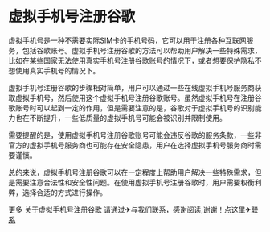 # 虚拟手机号注册谷歌

虚拟手机号是一种不需要实际SIM卡的手机号码，它可以用于注册各种互联网服务，包括谷歌账号。虚拟手机号注册谷歌的方法可以帮助用户解决一些特殊需求，比如在某些国家无法使用真实手机号注册谷歌账号的情况下，或者想要保护隐私不想使用真实手机号的情况下。

虚拟手机号注册谷歌的步骤相对简单，用户可以通过一些在线虚拟手机号服务商获取虚拟手机号，然后使用这个虚拟手机号注册谷歌账号。虽然虚拟手机号在注册谷歌账号时可以起到一定的作用，但是需要注意的是，谷歌对于虚拟手机号的识别能力也在不断提升，一些低质量的虚拟手机号可能会被识别并限制使用。

需要提醒的是，使用虚拟手机号注册谷歌账号可能会违反谷歌的服务条款，一些非官方的虚拟手机号服务商也可能存在安全隐患，用户在选择虚拟手机号服务商时需要谨慎。

总的来说，虚拟手机号注册谷歌可以在一定程度上帮助用户解决一些特殊需求，但是需要注意合法性和安全性问题。在使用虚拟手机号注册谷歌时，用户需要权衡利弊，选择合适的方式进行操作。

更多 关于虚拟手机号注册谷歌 请通过✈与我们联系，感谢阅读,谢谢！[点这里✈联系](https://ads.k02.cc)
